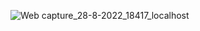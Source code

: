 ![Web capture_28-8-2022_18417_localhost](https://user-images.githubusercontent.com/90903879/187074350-bd23ca1a-85ea-4c87-bd61-b38951245dda.jpeg)
